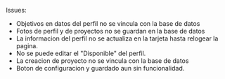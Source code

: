 Issues:
- Objetivos en datos del perfil no se vincula con la base de datos
- Fotos de perfil y de proyectos no se guardan en la base de datos
- La informacion del perfil no se actualiza en la tarjeta hasta relogear la pagina.
- No se puede editar el "Disponible" del perfil.
- La creacion de proyecto no se vincula con la base de datos
- Boton de configuracion y guardado aun sin funcionalidad.

